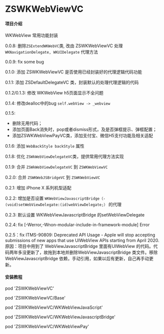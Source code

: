 # ZSWKWebViewVC

#### 项目介绍
WKWebView 常用功能封装

0.0.8: 删除`ZSExtendWKWebVC`类, 改由 ZSWKWebViewVC 处理 `WKNavigationDelegate, WKUIDelegate` 代理方法

0.0.9: fix some bug

0.1.0: 添加 ZSWKWebViewVC 是否使用已经封装好的代理逻辑代码功能

0.1.1: 添加 ZSDefaultDelegateVC 类，封装默认的处理代理逻辑的代码

0.1.2/0.1.3: 修改 WKWebView h5页面显示不全问题

0.1.4: 修改dealloc中的bug `self.webView -> _webview`

0.1.5:
 - 删除无用代码；
 - 添加页面Back消失时，pop或者dismiss形式，及是否弹框提示、弹框配置；
 - 添加ZSWKWebViewPayVC类，添加支付宝、微信H5支付功能及相关适配

0.1.6: 添加 `WebBackStyle backStyle` 属性

0.1.8: 优化 `ZSWkWebViewDelegateVC`类，提供常用代理方法实现

0.1.9: 合并 `ZSWkWebViewDelegateVC` 到 `ZSWKWebViewVC`

0.2.0: 合并 `ZSWKWebJSBridgeVC` 到 `ZSWKWebViewVC`

0.2.1: 增加 iPhone X 系列机型适配

0.2.2: 增加是否设置 `WKWebViewJavascriptBridge（- (void)setWebViewDelegate:(id)webViewDelegate;）` 的代理

0.2.3: 默认设置 WKWebViewJavascriptBridge 的setWebViewDelegate

0.2.4: fix [-Werror,-Wnon-modular-include-in-framework-module] Error

0.2.5：fix ITMS-90809: Deprecated API Usage - Apple will stop accepting submissions of new apps that use UIWebView APIs starting from April 2020. 原因：项目中用到了 WebViewJavascriptBridge 里面有UIWebView 的代码。代码两年多没更新了，故拖到本地并删除WebViewJavascriptBridge 类文件。移除 WebViewJavascriptBridge 依赖，手动引用，如果以后有更新，自己再手动更新。

#### 安装教程

pod 'ZSWKWebViewVC'

pod 'ZSWKWebViewVC/Base'

pod 'ZSWKWebViewVC/WKWebViewJavaScript'

pod 'ZSWKWebViewVC/WKWebViewJavascriptBridge'

pod 'ZSWKWebViewVC/WKWebViewPay'

